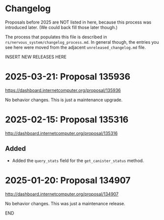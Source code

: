 # Changelog

Proposals before 2025 are NOT listed in here, because this process was
introduced later. (We could back fill those later though.)

The process that populates this file is described in
`rs/nervous_system/changelog_process.md`. In general though, the entries you see
here were moved from the adjacent `unreleased_changelog.md` file.


INSERT NEW RELEASES HERE


# 2025-03-21: Proposal 135936

https://dashboard.internetcomputer.org/proposal/135936

No behavior changes. This is just a maintenance upgrade.


# 2025-02-15: Proposal 135316

http://dashboard.internetcomputer.org/proposal/135316

## Added

* Added the `query_stats` field for the `get_canister_status` method.


# 2025-01-20: Proposal 134907

http://dashboard.internetcomputer.org/proposal/134907

No behavior changes. This was just a maintenance release.


END

